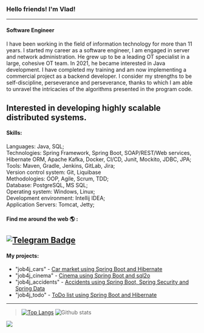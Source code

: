 ### Hello friends! I'm Vlad! 
-----
#### Software Engineer
I have been working in the field of information technology for more than 11 years. I started my career as
a software engineer, I am engaged in server and network administration. He grew up
to be a leading OT specialist in a large, cohesive OT team.
In 2021, he became interested in Java development. I have completed my training and am now implementing
a commercial project as a backend developer. I consider my strengths
to be self-discipline, perseverance and perseverance, thanks to which I am able to unravel
the intricacies of the algorithms presented in the program code.

Interested in developing highly scalable distributed systems.
-----
#### Skills:
Languages: Java, SQL; <br />
Technologies: Spring Framework, Spring Boot, SOAP/REST/Web services,  <br/>
Hibernate ORM, Apache Kafka, Docker, CI/CD, Junit, Mockito, JDBC, JPA; <br/>
Tools: Maven, Gradle, Jenkins, GitLab, Jira; <br/>
Version control system: Git, Liquibase  <br/>
Methodologies: OOP, Agile, Scrum, TDD;  <br/>
Database: PostgreSQL, MS SQL; <br/>
Operating system: Windows, Linux; <br />
Development environment: Intellij IDEA; <br/>
Application Servers: Tomcat, Jetty; <br/>
#### Find me around the web 🌎 :
[![Telegram Badge](https://img.shields.io/badge/Telegram-Profile-informational?style=for-the-badge&logo=telegram&logoColor=white&color=0D76A8)](https://t.me/DalvRid)
-----
#### My projects:
* "job4j_cars" - [Car market using Spring Boot and Hibernate](https://github.com/VladRidun/job4j_cars)
* "job4j_cinema" - [Cinema using Spring Boot and sql2o](https://github.com/VladRidun/job4j_cinema)
* "job4j_accidents" - [Accidents using Spring Boot, Spring Security and Spring Data](https://github.com/VladRidun/job4j_accidents)
* "job4j_todo" - [ToDo list using Spring Boot and Hibernate](https://github.com/VladRidun/job4j_todo)
-----
>[![Top Langs](https://github-readme-stats.vercel.app/api/top-langs/?username=VladRidun&layout=compact)](https://github.com/ShamRail/github-readme-stats)
>![Github stats](https://github-readme-stats.vercel.app/api?username=VladRidun&hide=stars,prs,issues,contribs)


![](https://komarev.com/ghpvc/?username=VladRidun)

